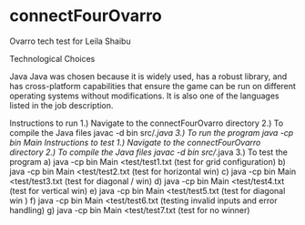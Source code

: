 # connectFourOvarro
Ovarro tech test for Leila Shaibu

Technological Choices

Java
Java was chosen because it is widely used, has a robust library, and has cross-platform capabilities that ensure the game can be run on different operating systems without modifications. It is also one of the languages listed in the job description.

Instructions to run
1.)	Navigate to the connectFourOvarro directory
2.)	To compile the Java files
javac -d bin src/*.java
3.)	To run the program
java -cp bin Main
Instructions to test
1.)	Navigate to the connectFourOvarro directory
2.)	To compile the Java files
javac -d bin src/*.java
3.)	To test the program
a) java -cp bin Main <test/test1.txt
(test for grid configuration)
b) java -cp bin Main <test/test2.txt
(test for horizontal win)
c) java -cp bin Main <test/test3.txt
(test for diagonal / win)
d) java -cp bin Main <test/test4.txt
(test for vertical win)
e) java -cp bin Main <test/test5.txt
(test for diagonal win \)
f) java -cp bin Main <test/test6.txt
(testing invalid inputs and error handling)
g) java -cp bin Main <test/test7.txt
(test for no winner)







